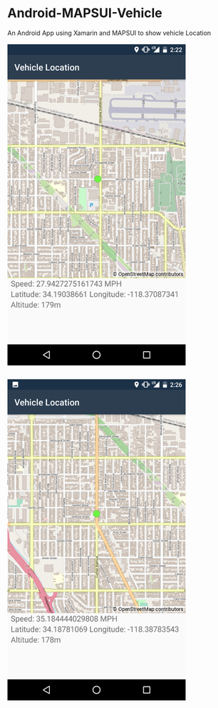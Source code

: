 # Android-MAPSUI-Vehicle
An Android App using Xamarin and MAPSUI to show vehicle Location
<br>
<br>
<img src = "https://github.com/mbaker92/Android-MAPSUI-Vehicle/blob/master/Screenshots/Screenshot_20190311-142212.png?raw=true" align="middle" height="720" width="400">

<br>
<img src = "https://github.com/mbaker92/Android-MAPSUI-Vehicle/blob/master/Screenshots/Screenshot_20190311-142623.png?raw=true" align="middle" height="720" width="400">
<br>
